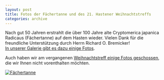 ```yaml
---
layout: post
title: Fotos der Fächertanne und des 21. Hastener Weihnachtstreffs
categories: archive
---
```


<div class="row">
  <div class="col-md-9">
    <p>
      Nach gut 50 Jahren erstrahlt die über 100 Jahre alte Cryptomerica japanica Radicaus (Fächertanne) auf dem Hasten wieder. Vielen Dank für die freundliche Unterstützung durch Herrn Richard O. Bremicker!
      <br>
      <a href="{{ site.baseurl }}/galerie/aufbau_tanne_2015">In unserer Galerie gibt es dazu einige Fotos</a>.
    </p>
    <p>
      Auch haben wir am vergangenen <a href="{{ site.baseurl }}/galerie/weihnachtstreff_2015">Weihnachtstreff einige Fotos geschossen</a>, die wir Ihnen nicht vorenthalten möchten.
    </p>
  </div>

  <div class="col-md-3">
    <a href="{{ site.baseurl }}/galerie/aufbau_tanne_2015/IMG_1606.JPG">
      <img src="{{ site.baseurl }}/galerie/aufbau_tanne_2015/IMG_1606.JPG" alt="Fächertanne" />
    </a>
  </div>
</div>
